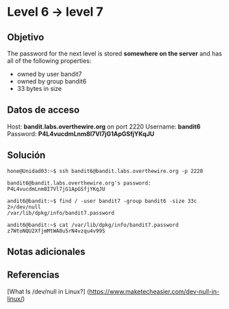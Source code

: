 # Level 6 -> level 7

## Objetivo
The password for the next level is stored **somewhere on the server** and has all of the following properties:

-   owned by user bandit7
-   owned by group bandit6
-   33 bytes in size

## Datos de acceso
Host: **bandit.labs.overthewire.org** on port 2220
Username: **bandit6**
Password: **P4L4vucdmLnm8I7Vl7jG1ApGSfjYKqJU**

## Solución
```properties
hone@Unidad03:~$ ssh bandit6@bandit.labs.overthewire.org -p 2220
```

```properties
bandit6@bandit.labs.overthewire.org's password: P4L4vucdmLnm8I7Vl7jG1ApGSfjYKqJU
```

```properties
andit6@bandit:~$ find / -user bandit7 -group bandit6 -size 33c 2>/dev/null
/var/lib/dpkg/info/bandit7.password
```

```properties
andit6@bandit:~$ cat /var/lib/dpkg/info/bandit7.password 
z7WtoNQU2XfjmMtWA8u5rN4vzqu4v99S
```

## Notas adicionales
## Referencias
[What Is /dev/null in Linux?] (https://www.maketecheasier.com/dev-null-in-linux/)